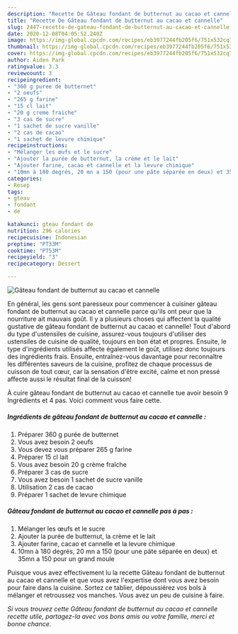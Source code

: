 ```yaml
---
description: "Recette De Gâteau fondant de butternut au cacao et cannelle"
title: "Recette De Gâteau fondant de butternut au cacao et cannelle"
slug: 2447-recette-de-gateau-fondant-de-butternut-au-cacao-et-cannelle
date: 2020-12-08T04:05:52.240Z
image: https://img-global.cpcdn.com/recipes/eb3977244fb205f6/751x532cq70/gateau-fondant-de-butternut-au-cacao-et-cannelle-photo-principale-de-la-recette.jpg
thumbnail: https://img-global.cpcdn.com/recipes/eb3977244fb205f6/751x532cq70/gateau-fondant-de-butternut-au-cacao-et-cannelle-photo-principale-de-la-recette.jpg
cover: https://img-global.cpcdn.com/recipes/eb3977244fb205f6/751x532cq70/gateau-fondant-de-butternut-au-cacao-et-cannelle-photo-principale-de-la-recette.jpg
author: Aiden Park
ratingvalue: 3.3
reviewcount: 3
recipeingredient:
- "360 g puree de butternet"
- "2 oeufs"
- "265 g farine"
- "15 cl lait"
- "20 g creme fraiche"
- "3 cas de sucre"
- "1 sachet de sucre vanille"
- "2 cas de cacao"
- "1 sachet de levure chimique"
recipeinstructions:
- "Mélanger les œufs et le sucre"
- "Ajouter la purée de butternut, la crème et le lait"
- "Ajouter farine, cacao et cannelle et la levure chimique"
- "10mn à 180 degrés, 20 mn a 150 (pour une pâte séparée en deux) et 35mn a 150 pour un grand moule"
categories:
- Resep
tags:
- gteau
- fondant
- de

katakunci: gteau fondant de 
nutrition: 296 calories
recipecuisine: Indonesian
preptime: "PT33M"
cooktime: "PT53M"
recipeyield: "3"
recipecategory: Dessert

---
```



![Gâteau fondant de butternut au cacao et cannelle](https://img-global.cpcdn.com/recipes/eb3977244fb205f6/751x532cq70/gateau-fondant-de-butternut-au-cacao-et-cannelle-photo-principale-de-la-recette.jpg)

En général, les gens sont paresseux pour commencer à cuisiner gâteau fondant de butternut au cacao et cannelle parce qu'ils ont peur que la nourriture ait mauvais goût. Il y a plusieurs choses qui affectent la qualité gustative de gâteau fondant de butternut au cacao et cannelle! Tout d'abord du type d'ustensiles de cuisine, assurez-vous toujours d'utiliser des ustensiles de cuisine de qualité, toujours en bon état et propres. Ensuite, le type d'ingrédients utilisés affecte également le goût, utilisez donc toujours des ingrédients frais. Ensuite, entraînez-vous davantage pour reconnaître les différentes saveurs de la cuisine, profitez de chaque processus de cuisson de tout cœur, car la sensation d'être excité, calme et non pressé affecte aussi le résultat final de la cuisson!

<!--inarticleads1-->

À cuire gâteau fondant de butternut au cacao et cannelle tue avoir besoin 9 Ingrédients et 4 pas. Voici comment vous faire cette.

##### Ingrédients de gâteau fondant de butternut au cacao et cannelle :

1. Préparer 360 g purée de butternet
1. Vous avez besoin 2 oeufs
1. Vous devez vous préparer 265 g farine
1. Préparer 15 cl lait
1. Vous avez besoin 20 g crème fraîche
1. Préparer 3 cas de sucre
1. Vous avez besoin 1 sachet de sucre vanille
1. Utilisation 2 cas de cacao
1. Préparer 1 sachet de levure chimique




<!--inarticleads2-->

##### Gâteau fondant de butternut au cacao et cannelle pas à pas :

1. Mélanger les œufs et le sucre
1. Ajouter la purée de butternut, la crème et le lait
1. Ajouter farine, cacao et cannelle et la levure chimique
1. 10mn à 180 degrés, 20 mn a 150 (pour une pâte séparée en deux) et 35mn a 150 pour un grand moule




<!--inarticleads1-->

<p>
Puisque vous avez effectivement lu la recette Gâteau fondant de butternut au cacao et cannelle et que vous avez l'expertise dont vous avez besoin pour faire dans la cuisine. Sortez ce tablier, dépoussiérez vos bols à mélanger et retroussez vos manches. Vous avez un peu de cuisine à faire.
</p>

<p>
<i>Si vous trouvez cette Gâteau fondant de butternut au cacao et cannelle recette utile, partagez-la avec vos bons amis ou votre famille, merci et bonne chance.</i>
</p>

